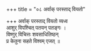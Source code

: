 +++
title = "०८ अर्वाक् परस्ताद् वियतो"

+++
अर्वाक् परस्ताद् वियतो व्यध्व  
आशुर् विपश्चित् पतयन् पतङ्गः ।  
विष्णुर् विचित्तः शवसाधितिष्ठन्  
प्र केतुना सहते विश्वम् एजत् ॥